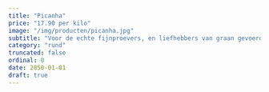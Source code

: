 ```yaml
---
title: "Picanha"
price: "17.90 per kilo"
image: "/img/producten/picanha.jpg"
subtitle: "Voor de echte fijnproevers, en liefhebbers van graan gevoerd kwaliteitsrundvlees. Dit speciale voedingspatroon van 150 tot 200 dagen zorgt voor een mooie vet marmering van het vlees. Het rundvlees wordt daardoor malser, sappiger en smaakvoller, een unieke smaak en prachtige onderscheidende structuur."
category: "rund"
truncated: false
ordinal: 0
date: 2050-01-01
draft: true
---
```

